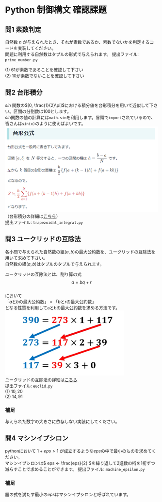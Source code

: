 # Python 制御構文 確認課題

## 問1 素数判定
自然数 $n$ が与えられたとき、それが素数であるか、素数でないかを判定するコードを実装してください。  
問題に利用する自然数はタプルの形式で与えられます。
提出ファイル: `prime_number.py`  

(1) $61$が素数であることを確認して下さい  
(2) $10$が素数でないことを確認して下さい  

## 問2 台形積分
$sin$ 関数の$[0, \frac{1}{2}\pi]$における積分値を台形積分を用いて近似して下さい。区間の分割数は$100$とします。  
$sin$関数の値の計算には`math.sin`を利用します。冒頭で`import`されているので、皆さんは`sin(x)`のように使えばよいです。  
![台形公式の画像](../exercise/images/trapezoidal_integral_formula.png)  
（台形積分の詳細は[こちら](https://manabitimes.jp/math/1088)）  
提出ファイル: `trapezoidal_integral.py`

## 問3 ユークリッドの互除法
各小問で与えられた自然数の組$(a, b)$の最大公約数を、ユークリッドの互除法を用いて求めて下さい。  
自然数の組$(a, b)$はタプルのタプルで与えられます。

ユークリッドの互除法とは、割り算の式
$$a = bq + r$$  
において  
「$a$と$b$の最大公約数」 = 「$b$と$r$の最大公約数」  
となる性質を利用してaとbの最大公約数を求める方法です。  
![ユークリッドの互除法](../exercise/images/euclid.png)  
ユークリッドの互除法の詳細は[こちら](https://manabitimes.jp/math/672)  
提出ファイル: `euclid.py`  
(1) $10, 20$  
(2) $14, 91$

### 補足
与えられた数字の大きさに依存しない実装にしてください。  

## 問4 マシンイプシロン
pythonにおいて $1 + eps > 1$ が成立するような$eps$の中で最小のものを求めてください。  
マシンイプシロンは$ eps ← \frac{eps}{2} $を繰り返して2進数の桁を1桁ずつ減らすことで求めることができます。
提出ファイル: `machine_epsilon.py`

### 補足
題の式を満たす最小の$eps$はマシンイプシロンと呼ばれています。  
